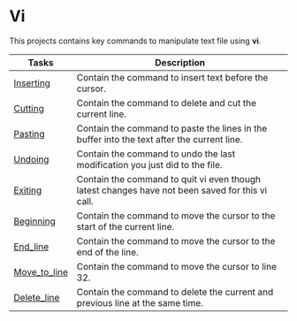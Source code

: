 # Vi

This projects contains key commands to manipulate text file using **vi**.

**Tasks** | **Description**
--- | ---
[Inserting](https://github.com/Jenni-Foued/holbertonschool-zero_day/tree/master/0x02-vi/0-inserting) | Contain the command to insert text before the cursor.
[Cutting](https://github.com/Jenni-Foued/holbertonschool-zero_day/tree/master/0x02-vi/1-cutting) | Contain the command to delete and cut the current line.
[Pasting](https://github.com/Jenni-Foued/holbertonschool-zero_day/tree/master/0x02-vi/2-pasting) | Contain the command to paste the lines in the buffer into the text after the current line.
[Undoing](https://github.com/Jenni-Foued/holbertonschool-zero_day/tree/master/0x02-vi/3-undoing) | Contain the command to undo the last modification  you just did to the file.
[Exiting](https://github.com/Jenni-Foued/holbertonschool-zero_day/tree/master/0x02-vi/4-exiting) | Contain the command to quit vi even though latest changes have not been saved for this vi call.
[Beginning](https://github.com/Jenni-Foued/holbertonschool-zero_day/tree/master/0x02-vi/5-beginning) | Contain the command to move the cursor to the start of the current line.
[End_line](https://github.com/Jenni-Foued/holbertonschool-zero_day/tree/master/0x02-vi/6-end_line) | Contain the command to move the cursor to the end of the line.
[Move_to_line](https://github.com/Jenni-Foued/holbertonschool-zero_day/tree/master/0x02-vi/100-move_to_line) | Contain the command to move the cursor to line 32.
[Delete_line](https://github.com/Jenni-Foued/holbertonschool-zero_day/tree/master/0x02-vi/101-delete_line) | Contain the command to delete the current and previous line at the same time.
